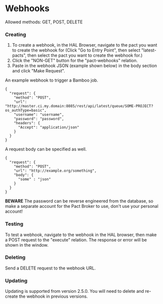 # Webhooks

Allowed methods: GET, POST, DELETE

### Creating

1. To create a webhook, in the HAL Browser, navigate to the pact you want to create the webhook for
(Click "Go to Entry Point", then select "latest-pacts", then select the pact you want to create the webhook for.)
2. Click the "NON-GET" button for the "pact-webhooks" relation.
3. Paste in the webhook JSON (example shown below) in the body section and click "Make Request".

An example webhook to trigger a Bamboo job.

    {
      "request": {
        "method": "POST",
        "url": "http://master.ci.my.domain:8085/rest/api/latest/queue/SOME-PROJECT?os_authType=basic",
        "username": "username",
        "password": "password",
        "headers": {
          "Accept": "application/json"
        }
      }
    }

A request body can be specified as well.

    {
      "request": {
        "method": "POST",
        "url": "http://example.org/something",
        "body": {
          "some" : "json"
        }
      }
    }

**BEWARE** The password can be reverse engineered from the database, so make a separate account for the Pact Broker to use, don't use your personal account!

### Testing

To test a webhook, navigate to the webhook in the HAL browser, then make a POST request to the "execute" relation. The response or error will be shown in the window.

### Deleting

Send a DELETE request to the webhook URL.

### Updating

Updating is supported from version 2.5.0. You will need to delete and re-create the webhook in previous versions.
